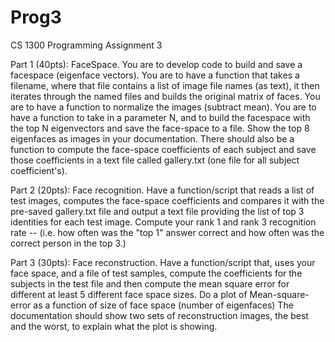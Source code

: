 # Prog3
CS 1300 Programming Assignment 3

Part 1 (40pts): FaceSpace.  You are to develop code to build and save a facespace (eigenface vectors). You are to have a function that takes a filename, where that file contains a list of image file names (as text), it then  iterates through the named files and builds the original matrix of faces.   You are to have a function to normalize the images (subtract mean).  You are to have a function to take in a parameter N, and  to build the facespace with the top N eigenvectors and save the face-space to a file.  Show the top 8 eigenfaces as images in your documentation.  There should also be a function to compute the face-space coefficients of each subject and save those coefficients in a text file called gallery.txt (one file for all subject coefficient's).  

Part 2 (20pts): Face recognition.    Have a function/script that reads a list of test images, computes the face-space coefficients and compares it with the pre-saved gallery.txt file  and output a text file providing the list of top 3 identities for each test image.   Compute your rank 1 and rank 3 recognition rate -- (i.e. how often was the "top 1" answer correct and how often was the correct person in the top 3.)

Part 3 (30pts): Face reconstruction.   Have a function/script that, uses your face space, and a file of test samples,  compute the coefficients for the subjects in the test file and then  compute the mean square error for different at least 5 different face space sizes. Do a plot of Mean-square-error as a function of size of face space (number of eigenfaces)  The documentation should show two sets of reconstruction images, the best and the worst,  to explain what the plot is showing. 
